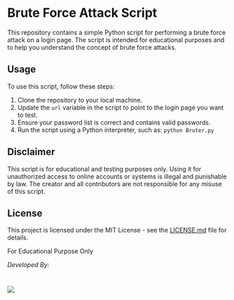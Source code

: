 # Brute Force Attack Script

This repository contains a simple Python script for performing a brute force attack on a login page. The script is intended for educational purposes and to help you understand the concept of brute force attacks.

## Usage

To use this script, follow these steps:

1. Clone the repository to your local machine.
2. Update the `url` variable in the script to point to the login page you want to test.
3. Ensure your password list is correct and contains valid passwords.
4. Run the script using a Python interpreter, such as: `python Bruter.py`

## Disclaimer

This script is for educational and testing purposes only. Using it for unauthorized access to online accounts or systems is illegal and punishable by law. The creator and all contributors are not responsible for any misuse of this script.


## License

This project is licensed under the MIT License - see the [LICENSE.md](LICENSE.md) file for details.

For Educational Purpose Only 

*Developed By:*
<h1 align="left">
    <img src="https://readme-typing-svg.herokuapp.com/?font=Jersey20&size=35&center=true&vCenter=true&width=500&height=70&duration=4000&lines=Wahab+khan!;" />
</h1>
